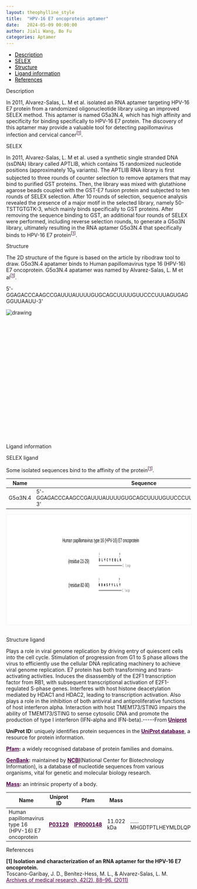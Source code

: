 ```yaml
---
layout: theophylline_style
title:  "HPV-16 E7 oncoprotein aptamer"
date:   2024-05-09 00:00:00
author: Jiali Wang, Bo Fu
categories: Aptamer
---
```




<div class="side-nav">
<ul>
    <div class="side-nav-item"><li><a href="#description" style="color: #000000;">Description</a></li></div>
    <div class="side-nav-item"><li><a href="#SELEX" style="color: #000000;">SELEX</a></li></div>
    <div class="side-nav-item"><li><a href="#Structure" style="color: #000000;">Structure</a></li></div>
    <div class="side-nav-item"><li><a href="#ligand-recognition" style="color: #000000;">Ligand information</a></li></div>
    <div class="side-nav-item"><li><a href="#references" style="color: #000000;">References</a></li></div>
    </ul>
</div>


<p class="header_box" id="description">Description</p>
<p>In 2011, Alvarez-Salas, L. M et al. isolated an RNA aptamer targeting HPV-16 E7 protein from a randomized oligonucleotide library using an improved SELEX method. This aptamer is named G5a3N.4, which has high affinity and specificity for binding specifically to HPV-16 E7 protein. The discovery of this aptamer may provide a valuable tool for detecting papillomavirus infection and cervical cancer<sup>[<a href="#ref1" style="color:#520049">1</a>]</sup>.<br></p>


<p class="header_box" id="SELEX">SELEX</p>
<p>In 2011, Alvarez-Salas, L. M et al. used a synthetic single stranded DNA (ssDNA) library called APTLIB, which contains 15 randomized nucleotide positions (approximately 10<sub>9</sub> variants). The APTLIB RNA library is first subjected to three rounds of counter selection to remove aptamers that may bind to purified GST proteins. Then, the library was mixed with glutathione agarose beads coupled with the GST-E7 fusion protein and subjected to ten rounds of SELEX selection. After 10 rounds of selection, sequence analysis revealed the presence of a major motif in the selected library, namely 50-TSTTGTGTK-3, which mainly binds specifically to GST proteins. After removing the sequence binding to GST, an additional four rounds of SELEX were performed, including reverse selection rounds, to generate a G5α3N library, ultimately resulting in the RNA aptamer G5α3N.4 that specifically binds to HPV-16 E7 protein<sup>[<a href="#ref1" style="color:#520049">1</a>]</sup>.</p>
<p>


<p class="header_box" id="Structure">Structure</p>
<p>The 2D structure of the figure is based on the article by ribodraw tool to draw. G5α3N.4 apatamer binds to Human papillomavirus type 16 (HPV-16) E7 oncoprotein. G5α3N.4 apatamer was named by Alvarez-Salas, L. M et al<sup>[<a href="#ref1" style="color:#520049">1</a>]</sup>.</p>
<p>5'-GGAGACCCAAGCCGAUUUAUUUUGUGCAGCUUUUGUUCCCUUUAGUGAGGGUUAAUU-3'</p>
<img src="/images/2D/G5α3N.4_apatamer_2D1.svg" alt="drawing" style="width:800px;height:350px;display:block;margin:0 auto;border-radius:0;" class="img-responsive">
<div style="display: flex; justify-content: center;"></div>



<p class="header_box" id="ligand-recognition">Ligand information</p> 

<p class="blowheader_box">SELEX ligand</p>
<p>Some isolated sequences bind to the affinity of the protein<sup>[<a href="#ref1" style="color:#520049">1</a>]</sup>.</p>
<table class="table table-bordered" style="table-layout:fixed;width:auto;margin-left:auto;margin-right:auto;" >
  <thead>
      <tr>
        <th onclick="sortTable(0)">Name</th>
        <th onclick="sortTable(1)">Sequence</th>
        <th onclick="sortTable(2)">Ligand</th>
        <th onclick="sortTable(3)">Affinity</th>
      </tr>
  </thead>
    <tbody>
      <tr>
        <td name="td0">G5α3N.4</td>
        <td name="td1">5'-GGAGACCCAAGCCGAUUUAUUUUGUGCAGCUUUUGUUCCCUUUAGUGAGGGUUAAUU-3'</td>
        <td name="td2">HPV-16 E7 protein</td>
        <td name="td3">1.9 μM</td>
      </tr>
	  </tbody>
  </table>
<div style="display: flex; justify-content: center;"></div>
<img src="/images/SELEX_ligand/HPV_16_SELEX_ligand.svg" alt="drawing" style="width:1000px;height:300px;border:solid 1px #efefef;display:block;margin:0 auto;border-radius:0;" class="img-responsive">
<div style="display: flex; justify-content: center;"></div>
<br>


<p class="blowheader_box">Structure ligand</p>
<p>Plays a role in viral genome replication by driving entry of quiescent cells into the cell cycle. Stimulation of progression from G1 to S phase allows the virus to efficiently use the cellular DNA replicating machinery to achieve viral genome replication. E7 protein has both transforming and trans-activating activities. Induces the disassembly of the E2F1 transcription factor from RB1, with subsequent transcriptional activation of E2F1-regulated S-phase genes. Interferes with host histone deacetylation mediated by HDAC1 and HDAC2, leading to transcription activation. Also plays a role in the inhibition of both antiviral and antiproliferative functions of host interferon alpha. Interaction with host TMEM173/STING impairs the ability of TMEM173/STING to sense cytosolic DNA and promote the production of type I interferon (IFN-alpha and IFN-beta).-----From <a href="https://www.uniprot.org/uniprotkb/P03129/entry" target="_blank" style="color:#520049; text-decoration: underline;"><b>Uniprot</b></a></p>

<p class="dot-paragraph"><b>UniProt ID:</b> uniquely identifies protein sequences in the <a href="https://www.uniprot.org/" target="_blank" style="color:#520049; text-decoration: underline;"><b>UniProt database</b></a>, a resource for protein information.</p>
<p class="dot-paragraph"><b><a href="https://www.ebi.ac.uk/interpro/" target="_blank" style="color:#520049; text-decoration: underline;"><b>Pfam</b></a>:</b> a widely recognised database of protein families and domains.</p>
<p class="dot-paragraph"><b><a href="https://www.ncbi.nlm.nih.gov/genbank/" target="_blank" style="color:#520049; text-decoration: underline;"><b>GenBank</b></a>:</b> maintained by <a href="https://www.ncbi.nlm.nih.gov/" target="_blank" style="color:#520049; text-decoration: underline;"><b>NCBI</b></a>(National Center for Biotechnology Information), is a database of nucleotide sequences from various organisms, vital for genetic and molecular biology research.</p>
<p class="dot-paragraph"><b><a href="https://en.wikipedia.org/wiki/Mass" target="_blank" style="color:#520049; text-decoration: underline;"><b>Mass</b></a>:</b> an intrinsic property of a body.</p>

<table class="table table-bordered" style="table-layout:fixed;width:auto;margin-left:auto;margin-right:auto;" >
  <thead>
      <tr>
        <th onclick="sortTable(0)">Name</th>
        <th onclick="sortTable(1)">Uniprot ID</th>
        <th onclick="sortTable(2)">Pfam</th>
        <th onclick="sortTable(3)">Mass</th>
        <th onclick="sortTable(4)">Protein sequence</th>
        <th onclick="sortTable(5)">PDB ID</th>
        <th onclick="sortTable(6)">GenBank</th>
      </tr>
  </thead>
    <tbody>
      <tr>
        <td name="td0">Human papillomavirus type 16 (HPV-16) E7 oncoprotein</td>
        <td name="td1"><a href="https://www.uniprot.org/uniprotkb/P03129/entry" target="_blank" style="color:#520049"><b>P03129</b></a></td>
        <td name="td2"><a href="https://www.ebi.ac.uk/interpro/entry/InterPro/IPR000148/" target="_blank" style="color:#520049"><b>IPR000148</b></a></td>
        <td name="td3">11.022 kDa</td>
        <td name="td4">
        <div class="sequence-container">
          <span class="sequence-text"></span>
          <span class="show-more" onclick="toggleSequence(event)">......</span>
          <span class="full-sequence">MHGDTPTLHEYMLDLQPETTDLYCYEQLNDSSEEEDEIDGPAGQAEPDRAHYNIVTFCCKCDSTLRLCVQSTHVDIRTLEDLLMGTLGIVCPICSQKP</span>
        </div>
        </td>
        <td name="td5"><a href="https://www.rcsb.org/structure/4YOZ" target="_blank" style="color:#520049"><b>4YOZ</b></a><br><a href="https://www.rcsb.org/structure/6APN" target="_blank" style="color:#520049"><b>6APN</b></a></td>
        <td name="td6"><a href="https://www.ncbi.nlm.nih.gov/nuccore/K02718" target="_blank" style="color:#520049"><b>K02718</b></a></td>
      </tr>
	  </tbody>
  </table>

                 
<p class="header_box" id="references">References</p>
                
<a id="ref1"></a><font><strong>[1] Isolation and characterization of an RNA aptamer for the HPV-16 E7 oncoprotein.</strong></font><br />
Toscano-Garibay, J. D., Benítez-Hess, M. L., & Alvarez-Salas, L. M.<br />
<a href="https://pubmed.ncbi.nlm.nih.gov/21565620/" target="_blank" style="color:#520049">Archives of medical research, 42(2), 88–96. (2011)</a>
<br/>

<script>
    function toggleSequence(event) {
      const container = event.target.closest('.sequence-container');
      container.classList.toggle('expanded');
      const showMoreText = container.querySelector('.show-more');
      
      // 展开后按钮文本变化
      if (container.classList.contains('expanded')) {
        showMoreText.textContent = '...';  // 展开后显示 "..."
      } else {
        showMoreText.textContent = '......';  // 收起后显示 "......"
      }
    }

    // 页面加载时，限制序列文本为50个字符
    window.addEventListener('load', function() {
      const sequenceContainers = document.querySelectorAll('.sequence-container');
      sequenceContainers.forEach(container => {
        const fullSeqText = container.querySelector('.full-sequence').textContent;
        const truncatedText = fullSeqText.slice(0, 20);  // 只显示前50个字符
        container.querySelector('.sequence-text').textContent = truncatedText;
      });
    });
  </script>